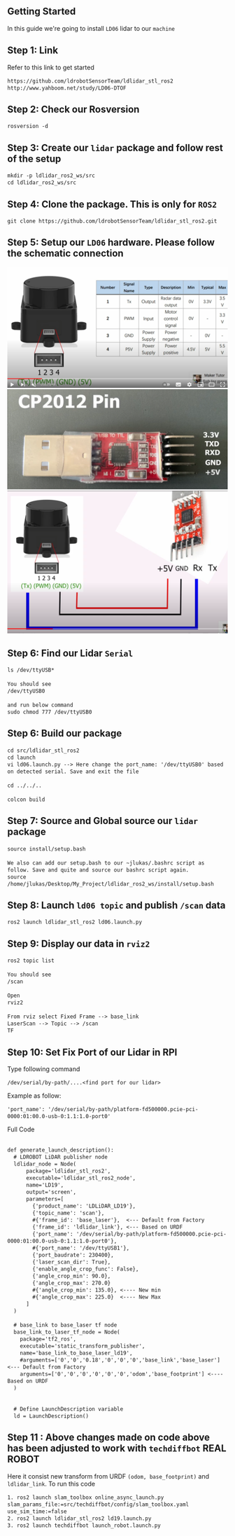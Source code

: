 ## Getting Started 

In this guide we're going to install `LD06` lidar to our `machine`

## Step 1: Link
Refer to this link to get started
```
https://github.com/ldrobotSensorTeam/ldlidar_stl_ros2
http://www.yahboom.net/study/LD06-DTOF
```

## Step 2: Check our Rosversion
```
rosversion -d
```

## Step 3: Create our `lidar` package and follow rest of the setup
```
mkdir -p ldlidar_ros2_ws/src
cd ldlidar_ros2_ws/src
```

## Step 4: Clone the package. This is only for `ROS2`
```
git clone https://github.com/ldrobotSensorTeam/ldlidar_stl_ros2.git
```
 
## Step 5: Setup our `LD06` hardware. Please follow the schematic connection
![Alt text](image-1.png)
![Alt text](image-2.png)
![Alt text](image-3.png)

## Step 6: Find our Lidar `Serial`
```
ls /dev/ttyUSB*

You should see
/dev/ttyUSB0

and run below command
sudo chmod 777 /dev/ttyUSB0
```

## Step 6: Build our package
```
cd src/ldlidar_stl_ros2
cd launch
vi ld06.launch.py --> Here change the port_name: '/dev/ttyUSB0' based on detected serial. Save and exit the file

cd ../../..

colcon build
```

## Step 7: Source and Global source our `lidar` package
```
source install/setup.bash

We also can add our setup.bash to our ~jlukas/.bashrc script as follow. Save and quite and source our bashrc script again.
source /home/jlukas/Desktop/My_Project/ldlidar_ros2_ws/install/setup.bash
```
## Step 8: Launch `ld06 topic` and publish `/scan` data
```
ros2 launch ldlidar_stl_ros2 ld06.launch.py
```

## Step 9: Display our data in `rviz2`
```
ros2 topic list

You should see 
/scan

Open
rviz2

From rviz select Fixed Frame --> base_link
LaserScan --> Topic --> /scan
TF 
```

## Step 10: Set Fix Port of our Lidar in RPI
Type following command

```
/dev/serial/by-path/....<find port for our lidar>
```

Example as follow:
```
'port_name': '/dev/serial/by-path/platform-fd500000.pcie-pci-0000:01:00.0-usb-0:1.1:1.0-port0'
```

Full Code
```

def generate_launch_description():
  # LDROBOT LiDAR publisher node
  ldlidar_node = Node(
      package='ldlidar_stl_ros2',
      executable='ldlidar_stl_ros2_node',
      name='LD19',
      output='screen',
      parameters=[
        {'product_name': 'LDLiDAR_LD19'},
        {'topic_name': 'scan'},
        #{'frame_id': 'base_laser'},  <--- Default from Factory
        {'frame_id': 'ldlidar_link'}, <--- Based on URDF
        {'port_name': '/dev/serial/by-path/platform-fd500000.pcie-pci-0000:01:00.0-usb-0:1.1:1.0-port0'},
        #{'port_name': '/dev/ttyUSB1'},
        {'port_baudrate': 230400},
        {'laser_scan_dir': True},
        {'enable_angle_crop_func': False},
        {'angle_crop_min': 90.0},
        {'angle_crop_max': 270.0}
        #{'angle_crop_min': 135.0}, <---- New min
        #{'angle_crop_max': 225.0}  <---- New Max
      ]
  )

  # base_link to base_laser tf node
  base_link_to_laser_tf_node = Node(
    package='tf2_ros',
    executable='static_transform_publisher',
    name='base_link_to_base_laser_ld19',
    #arguments=['0','0','0.18','0','0','0','base_link','base_laser']  <--- Default from Factory
    arguments=['0','0','0','0','0','0','odom','base_footprint'] <---- Based on URDF
  )


  # Define LaunchDescription variable
  ld = LaunchDescription()
```

## Step 11 : Above changes made on code above has been adjusted to work with `techdiffbot` REAL ROBOT

Here it consist new transform from URDF `(odom, base_footprint)` and `ldlidar_link`. To run this code
```
1. ros2 launch slam_toolbox online_async_launch.py slam_params_file:=src/techdiffbot/config/slam_toolbox.yaml use_sim_time:=false
2. ros2 launch ldlidar_stl_ros2 ld19.launch.py
3. ros2 launch techdiffbot launch_robot.launch.py
```
